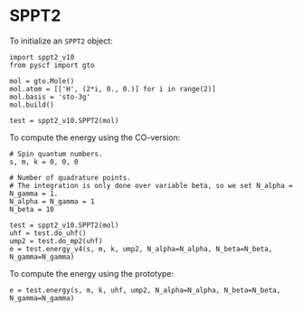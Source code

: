 # SPPT2
To initialize an `SPPT2` object:

```
import sppt2_v10
from pyscf import gto

mol = gto.Mole()
mol.atom = [['H', (2*i, 0., 0.)] for i in range(2)]
mol.basis = 'sto-3g'
mol.build()

test = sppt2_v10.SPPT2(mol)
```

To compute the energy using the CO-version:
```
# Spin quantum numbers.
s, m, k = 0, 0, 0

# Number of quadrature points.
# The integration is only done over variable beta, so we set N_alpha = N_gamma = 1.
N_alpha = N_gamma = 1
N_beta = 10

test = sppt2_v10.SPPT2(mol)
uhf = test.do_uhf()
ump2 = test.do_mp2(uhf)
e = test.energy_v4(s, m, k, ump2, N_alpha=N_alpha, N_beta=N_beta, N_gamma=N_gamma)
```

To compute the energy using the prototype:
```
e = test.energy(s, m, k, uhf, ump2, N_alpha=N_alpha, N_beta=N_beta, N_gamma=N_gamma)
```
